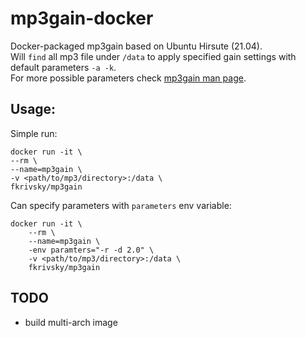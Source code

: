 # mp3gain-docker
Docker-packaged mp3gain based on Ubuntu Hirsute (21.04).  
Will `find` all mp3 file under `/data` to apply specified gain settings with default parameters `-a -k`.  
For more possible parameters check [mp3gain man page](https://www.mankier.com/1/mp3gain).  
## Usage:
Simple run:
```
docker run -it \
--rm \
--name=mp3gain \
-v <path/to/mp3/directory>:/data \
fkrivsky/mp3gain
```
Can specify parameters with `parameters` env variable:
```
docker run -it \
    --rm \
    --name=mp3gain \
    -env paramters="-r -d 2.0" \
    -v <path/to/mp3/directory>:/data \
    fkrivsky/mp3gain
```
## TODO
- build multi-arch image